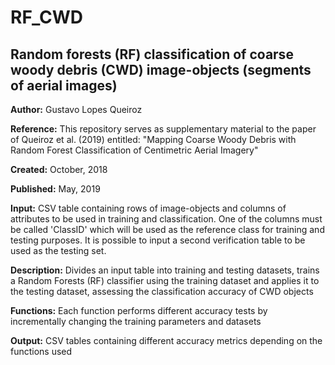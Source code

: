 RF_CWD
==============

Random forests (RF) classification of coarse woody debris (CWD) image-objects (segments of aerial images)
--------------

**Author:** Gustavo Lopes Queiroz

**Reference:** This repository serves as supplementary material to the paper of Queiroz et al. (2019) entitled: "Mapping Coarse Woody Debris with Random Forest Classification of Centimetric Aerial Imagery"

**Created:** October, 2018

**Published:** May, 2019

**Input:** CSV table containing rows of image-objects and columns of attributes to be used in training and classification. One of the columns must be called 'ClassID' which will be used as the reference class for training and testing purposes. It is possible to input a second verification table to be used as the testing set.
			 
**Description:** Divides an input table into training and testing datasets, trains a Random Forests (RF) classifier using the training dataset and applies it to the testing dataset, assessing the classification accuracy of CWD objects

**Functions:** Each function performs different accuracy tests by incrementally changing the training parameters and datasets

**Output:** CSV tables containing different accuracy metrics depending on the functions used
